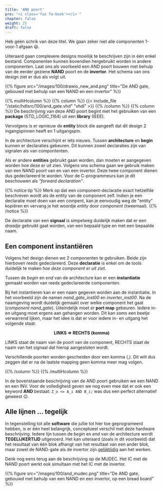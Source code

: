 ```yaml
---
title: 'AND poort'
pre: "<i class='fas fa-book'></i> "
chapter: false
weight: 25
draft: false
---
```


Heb géén schrik van deze titel. We gaan zeker niet alle componenten 1-voor-1 afgaan :smiley:.

Uiteraard gaan complexere designs moeilijk te beschrijven zijn in één enkel bestand. Componenten kunnen bovendien hergebruikt worden in andere componenten. Laat ons als voorbeeld een AND poort bouwen met behulp van de eerder geziene **NAND** poort en de **invertor**. Het schema van ons design ziet er dus als volgt uit.

{{% figure src="/images/100/drawio_new_and.png" title="De AND gate, gebouwd met behulp van een NAND en een invertor"  %}}

{{% multiHcolumn %}}
{{% column %}}
{{< include_file "/static/hdlsrc/100/and_gate.vhd" "vhdl" >}}
{{% /column %}}
{{% column %}}
De beschrijving van deze AND poort begint met het gebruiken van een **package** (STD_LOGIC_1164) uit een **library** (IEEE).

Vervolgens is er opnieuw de **entity** block die aangeeft dat dit design 2 ingangspinnen heeft en 1 uitgangspin.

In de architecture verschijnt er iets nieuws. Tussen **architecture** en **begin** kunnen er declaraties gebeuren. Dit kunnen zowel declaraties zijn van signalen als van compontenten.

Als er andere **entities** gebruikt gaan worden, dan moeten er aangegeven worden hoe deze er uit zien. Volgens ons schema gaan we gebruik maken van een NAND poort van en van een invertor. Deze twee component dienen dus gedeclareerd te worden. Voor de C-programmeurs kan je dit beschouwen als *"forward declaration"*.

{{% notice tip %}}
Merk op dat een component-declaratie exact hetzelfde beschreven wordt als de entity van de component zelf. Indien je een declaratie moet doen van een compent, kan je eenvoudig weg de "entity" kopiëren en vervang je het woordje *entity* door *component* (tweemaal).
{{% /notice %}}


De declaratie van een **signaal** is simpelweg duidelijk maken dat er een *draadje* gebruikt gaat worden, van een bepaald type en met een bepaalde naam.


## Een component instantiëren

Volgens het design dienen we 2 componenten te gebruiken. Beide zijn hierboven reeds gedeclareerd. Deze **declaratie** is enkel om de tools duidelijk te maken *hoe deze component er uit ziet*. 

Tussen de *begin* en *end* van de architecture kan er een **instantiatie** gemaakt worden van reeds gedeclareerde componenten.

Bij het instantieren kan er een naam gegeven worden aan de instantiatie. In het voorbeeld zijn de namen *nand_gate_inst00* en *inverter_inst00*. Na de naamgeving wordt duidelijk gemaakt over welke component het gaat (*component nand_gate*). Uiteindelijk moet er **port map** gebeuren. Iedere in- en uitgang moet ergens aan gehangen worden. Dit kan soms een beetje verwarrend lijken, maar het idee is dat er voor iedere in- en uitgang het volgende staat:
<center><b>LINKS => RECHTS (komma)</b></center>

LINKS staat de naam van de poort van de component, RECHTS staat de naam van het signaal dat hierop aangesloten wordt.

Verschillende poorten worden gescheiden door een komma (,). Dit wilt dus zeggen dat er na de laatste mapping geen komma meer mag volgen.

{{% /column %}}
{{% /multiHcolumn %}}

In de bovenstaande beschrijving van de AND poort gebruiken we een NAND en een INV. Voor de volledigheid geven we nog even mee dat er ook een keyword **AND** bestaat: ```Z_o <= A_i AND B_i;``` was dus een perfect alternatief geweest :wink:.

## Alle lijnen ... tegelijk

In tegenstelling tot alle **software** die jullie tot hier toe geprogrameerd hebben, is er één heel belangrijk, conceptueel verschil met deze hardware beschrijving. Iedere lijn tussen de *begin* en *end* van de architecture wordt **TEGELIJKERTIJD** uitgevoerd. Het kan uiteraard (zoals in dit voorbeeld) dat het resultaat van één blok afhangt van het resultaat van een ander blok, maar zowel de NAND-gate als de invertor zijn <u>gelijktijdig</u> aan het werken.

Denk nog eens terug aan de beschrijving op de MUDEC. Het IC met de NAND poort werkt ook simultaan met het IC met de invertor.

{{% figure src="/images/100/and_mudec.png" title="De AND gate, gebouwd met behulp van een NAND en een invertor, op een bread board"  %}}